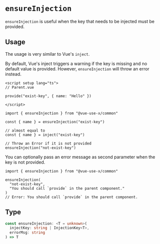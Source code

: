 # `ensureInjection`
`ensureInjection` is useful when the key that needs to be injected must be provided.

## Usage
The usage is very similar to Vue's `inject`.

By default, Vue's inject triggers a warning if the key is missing and no default value is provided. However, `ensureInjection` will throw an error instead.

```vue
<script setup lang="ts">
// Parent.vue

provide("exist-key", { name: "Hello" })

</script>
```

```ts{3}
import { ensureInjection } from "@vue-use-x/common"

const { name } = ensureInjection("exist-key")

// almost equal to
const { name } = inject("exist-key") 

// Throw an Error if it is not provided
ensureInjection("not-exist-key") 
```

You can optionally pass an error message as second parameter when the key is not provided.

```ts{5}
import { ensureInjection } from "@vue-use-x/common"

ensureInjection(
  "not-exist-key", 
  "You should call `provide` in the parent component."
) 
// Error: You should call `provide` in the parent component.
```

## Type

```ts
const ensureInjection: <T = unknown>(
  injectKey: string | InjectionKey<T>,
  errorMsg: string
) => T
```
